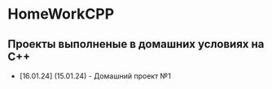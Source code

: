 # HomeWorkCPP
## Проекты выполненые в домашних условиях на C++
- [16.01.24] (15.01.24) - Домашний проект №1
